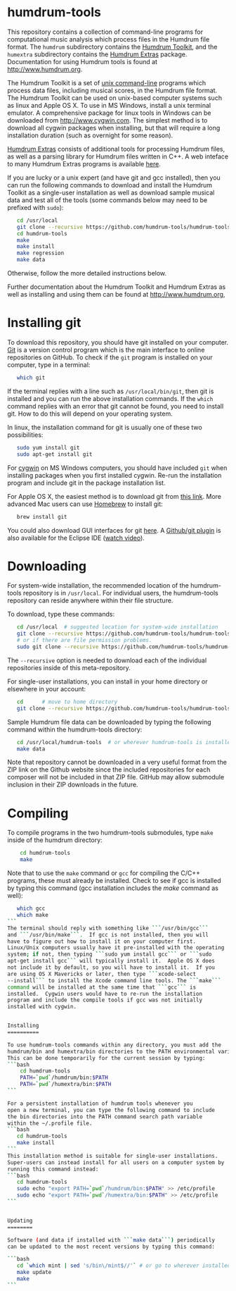 humdrum-tools
=============

This repository contains a collection of command-line programs for
computational music analysis which process files in the Humdrum file
format.  The ```humdrum``` subdirectory contains the [Humdrum
Toolkit](https://github.com/humdrum-tools/humdrum), and the
```humextra``` subdirectory contains the [Humdrum
Extras](https://github.com/craigsapp/humextra) package.  Documentation
for using Humdrum tools is found at http://www.humdrum.org.

The Humdrum Toolkit is a set of [unix
command-line](https://www.youtube.com/watch?v=bE9DyH43C2I) programs
which process data files, including musical scores, in the Humdrum
file format.  The Humdrum Toolkit can be used on unix-based computer
systems such as linux and Apple OS X.  To use in MS Windows, install
a unix terminal emulator.  A comprehensive package for linux tools
in Windows can be downloaded from http://www.cygwin.com.  The
simplest method is to download all cygwin packages when installing,
but that will require a long installation duration (such as overnight
for some reason).

[Humdrum Extras](http://extras.humdrum.org) consists of additional
tools for processing Humdrum files, as well as a parsing library
for Humdrum files written in C++.  A web inteface to many Humdrum Extras
programs is available [here](http://extras.humdrum.org/online).

If you are lucky or a unix expert (and have git and gcc installed),
then you can run the following commands to download and install the
Humdrum Toolkit as a single-user installation as well as download
sample musical data and test all of the tools (some commands below 
may need to be prefixed with ```sudo```):
```bash
   cd /usr/local
   git clone --recursive https://github.com/humdrum-tools/humdrum-tools
   cd humdrum-tools
   make 
   make install
   make regression
   make data
```
Otherwise, follow the more detailed instructions below.

Further documentation about the Humdrum Toolkit and Humdrum Extras 
as well as installing and using them can be found at http://www.humdrum.org, 


Installing git
==============

To download this repository, you should have git installed on your
computer.  [Git](http://git-scm.com/book/en/Getting-Started-Git-Basics) 
is a version control program which is the main interface to online
repositories on GitHub.  To check if the ```git``` program is
installed on your computer, type in a terminal:
```bash
   which git
```
If the terminal replies with a line such as ```/usr/local/bin/git```,
then git is installed and you can run the above installation commands.
If the ```which``` command replies with an error that git cannot
be found, you need to install git.  How to do this will depend on
your operating system.  

In linux, the installation command for git is usually one of these two 
possibilities:
```bash
   sudo yum install git
   sudo apt-get install git
```

For [cygwin](http://www.cygwin.com) on MS Windows computers, you
should have included ```git``` when installing packages when you
first installed cygwin.  Re-run the installation program and include
git in the package installation list.

For Apple OS X, the easiest method is to download git from [this
link](http://git-scm.com/download/mac).  More advanced Mac users
can use [Homebrew](http://brew.sh) to install git:
```bash
   brew install git
```

You could also download GUI interfaces for git
[here](http://git-scm.com/downloads/guis).  A [Github/git
plugin](http://eclipse.github.com) is also available for the Eclipse
IDE ([watch video](http://www.youtube.com/watch?v=ptK9-CNms98)).


Downloading
===========

For system-wide installation, the recommended location of the
humdrum-tools repository is in ```/usr/local```.  For individual
users, the humdrum-tools repository can reside anywhere within their
file structure.  

To download, type these commands:

```bash
   cd /usr/local  # suggested location for system-wide installation
   git clone --recursive https://github.com/humdrum-tools/humdrum-tools
   # or if there are file permission problems.
   sudo git clone --recursive https://github.com/humdrum-tools/humdrum-tools
```

The ```--recursive``` option is needed to download each of the
individual repositories inside of this meta-repository.

For single-user installations, you can install in your home directory or
elsewhere in your account:
```bash
   cd      # move to home directory
   git clone --recursive https://github.com/humdrum-tools/humdrum-tools
```

Sample Humdrum file data can be downloaded by typing the following
command within the humdrum-tools directory:
```bash
   cd /usr/local/humdrum-tools  # or wherever humdrum-tools is installed
   make data
```

Note that repository cannot be downloaded in a very useful format from
the ZIP link on the Github website since the included repositories
for each composer will not be included in that ZIP file.  GitHub may
allow submodule inclusion in their ZIP downloads in the future.

Compiling 
=========

To compile programs in the two humdrum-tools submodules,
type ```make``` inside of the humdrum directory:
```bash
    cd humdrum-tools
    make
```

Note that to use the ```make``` command or ```gcc``` for compiling
the C/C++ programs, these must already be installed.  Check to see if
gcc is installed by typing this command (gcc installation includes
the <em>make</em> command as well):
````bash
   which gcc
   which make
```
The terminal should reply with something like ```/usr/bin/gcc```
and ```/usr/bin/make```.  If gcc is not installed, then you will
have to figure out how to install it on your computer first.
Linux/Unix computers usually have it pre-installed with the operating
system; if not, then typing ```sudo yum install gcc``` or ```sudo
apt-get install gcc``` will typically install it.  Apple OS X does
not include it by default, so you will have to install it.  If you
are using OS X Mavericks or later, then type ```xcode-select
--install``` to install the Xcode command line tools. The ```make```
command will be installed at the same time that ```gcc``` is
installed.  Cygwin users would have to re-run the installation
program and include the compile tools if gcc was not initially
installed with cygwin.


Installing
==========

To use humdrum-tools commands within any directory, you must add the
humdrum/bin and humextra/bin directories to the PATH environmental variable.  
This can be done temporarily for the current session by typing:
```bash
    cd humdrum-tools
    PATH=`pwd`/humdrum/bin:$PATH
    PATH=`pwd`/humextra/bin:$PATH
```

For a persistent installation of humdrum tools whenever you
open a new terminal, you can type the following command to include
the bin directories into the PATH command search path variable
within the ~/.profile file.
```bash
   cd humdrum-tools
   make install
```
This installation method is suitable for single-user installations.
Super-users can instead install for all users on a computer system by
running this command instead:
```bash
   cd humdrum-tools
   sudo echo "export PATH=`pwd`/humdrum/bin:$PATH" >> /etc/profile
   sudo echo "export PATH=`pwd`/humextra/bin:$PATH" >> /etc/profile
```


Updating
========

Software (and data if installed with ```make data```) periodically 
can be updated to the most recent versions by typing this command:

```bash
   cd `which mint | sed 's/bin\/mint$//'` # or go to wherever installed
   make update
   make
```



